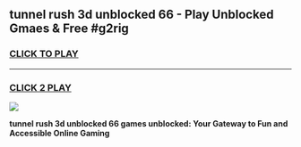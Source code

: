 
## tunnel rush 3d unblocked 66 - Play Unblocked Gmaes & Free #g2rig
<h3>
<a href="https://news.freeplayer.one?title=tunnel_rush_3d_unblocked_66&ref=24F">CLICK TO PLAY</a></h3>
<hr>

<h3>
<a href="https://news.freeplayer.one?title=tunnel_rush_3d_unblocked_66&ref=24F">CLICK 2 PLAY</a>
  
</h3>

<a href="https://news.freeplayer.one?title=tunnel_rush_3d_unblocked_66&ref=24F/"><img src="https://clearcache.store/games.png"></a>


**tunnel rush 3d unblocked 66 games unblocked: Your Gateway to Fun and Accessible Online Gaming**
